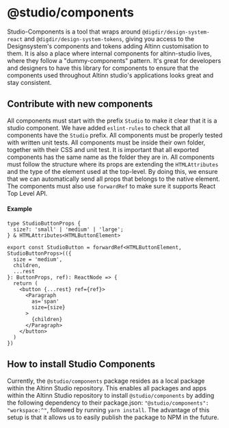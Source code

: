 # @studio/components

Studio-Components is a tool that wraps around `@digdir/design-system-react` and `@digdir/design-system-tokens`, giving you access to the Designsystem's components and tokens adding Altinn customisation to them. It is also a place where internal components for altinn-studio lives, where they follow a "dummy-components" pattern. It's great for developers and designers to have this library for components to ensure that the components used throughout Altinn studio's applications looks great and stay consistent.

## Contribute with new components

All components must start with the prefix `Studio` to make it clear that it is a studio component. We have added `eslint-rules` to check that all components have the `Studio` prefix.
All components must be properly tested with written unit tests.
All components must be inside their own folder, together with their CSS and unit test. It is important that all exported components has the same name as the folder they are in.
All components must follow the structure where its props are extending the `HTMLAttributes` and the type of the element used at the top-level. By doing this, we ensure that we can automatically send all props that belongs to the native element.
The components must also use `forwardRef` to make sure it supports React Top Level API.

#### Example

```tsx
type StudioButtonProps {
  size?: 'small' | 'medium' | 'large';
} & HTMLAttributes<HTMLButtonElement>

export const StudioButton = forwardRef<HTMLButtonElement, StudioButtonProps>(({
  size = 'medium',
  children,
  ...rest
}: ButtonProps, ref): ReactNode => {
  return (
    <button {...rest} ref={ref}>
      <Paragraph
        as='span'
        size={size}
      >
        {children}
      </Paragraph>
    </button>
  )
})
```

## How to install Studio Components

Currently, the `@studio/components` package resides as a local package within the Altinn Studio repository. This enables all packages and apps within the Altinn Studio repository to install `@studio/components` by adding the following dependency to their package.json: `"@studio/components": "workspace:^"`, followed by running `yarn install`. The advantage of this setup is that it allows us to easily publish the package to NPM in the future.
